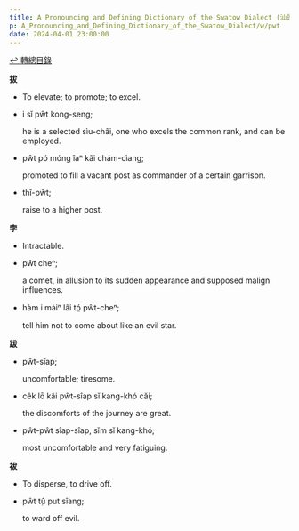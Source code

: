```yaml
---
title: A Pronouncing and Defining Dictionary of the Swatow Dialect (汕頭方言音義字典) / pwt
p: A_Pronouncing_and_Defining_Dictionary_of_the_Swatow_Dialect/w/pwt
date: 2024-04-01 23:00:00
---
```


[↩️ 轉總目錄](/A_Pronouncing_and_Defining_Dictionary_of_the_Swatow_Dialect)


**拔**
- To elevate; to promote; to excel.

- i sĭ pŵt kong-seng;

  he is a selected sìu-châi, one who excels the common rank, and can be employed.

- pŵt pó móng îaⁿ kâi chám-cìang;

  promoted to fill a vacant post as commander of a certain garrison.

- thî-pŵt;

  raise to a higher post.

**孛**
- Intractable.

- pŵt cheⁿ;

  a comet, in allusion to its sudden appearance and supposed malign influences.

- hàm i màiⁿ lâi tó̤ pŵt-cheⁿ;

  tell him not to come about like an evil star.

**跋**

- pŵt-sîap;

  uncomfortable; tiresome.

- cêk lō kâi pŵt-sîap sĭ kang-khó căi;

  the discomforts of the journey are great.

- pŵt-pŵt sîap-sîap, sĭm sĭ kang-khó;

  most uncomfortable and very fatiguing.

**袚**
- To disperse, to drive off.

- pŵt tṳ̂ put sîang;

  to ward off evil.
